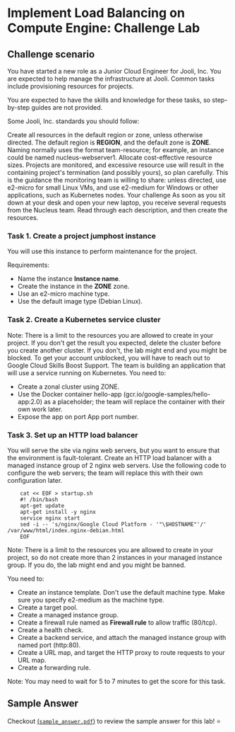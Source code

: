 # Implement Load Balancing on Compute Engine: Challenge Lab

## Challenge scenario
You have started a new role as a Junior Cloud Engineer for Jooli, Inc. You are expected to help manage the infrastructure at Jooli. Common tasks include provisioning resources for projects.

You are expected to have the skills and knowledge for these tasks, so step-by-step guides are not provided.

Some Jooli, Inc. standards you should follow:

Create all resources in the default region or zone, unless otherwise directed. The default region is **REGION**, and the default zone is **ZONE**.
Naming normally uses the format team-resource; for example, an instance could be named nucleus-webserver1.
Allocate cost-effective resource sizes. Projects are monitored, and excessive resource use will result in the containing project's termination (and possibly yours), so plan carefully. This is the guidance the monitoring team is willing to share: unless directed, use e2-micro for small Linux VMs, and use e2-medium for Windows or other applications, such as Kubernetes nodes.
Your challenge
As soon as you sit down at your desk and open your new laptop, you receive several requests from the Nucleus team. Read through each description, and then create the resources.

### Task 1. Create a project jumphost instance
You will use this instance to perform maintenance for the project.

Requirements:

 * Name the instance **Instance name**.
 * Create the instance in the **ZONE** zone.
 * Use an e2-micro machine type.
 * Use the default image type (Debian Linux).

### Task 2. Create a Kubernetes service cluster
Note: There is a limit to the resources you are allowed to create in your project. If you don't get the result you expected, delete the cluster before you create another cluster. If you don't, the lab might end and you might be blocked. To get your account unblocked, you will have to reach out to Google Cloud Skills Boost Support.
The team is building an application that will use a service running on Kubernetes. You need to:

 * Create a zonal cluster using ZONE.
 * Use the Docker container hello-app (gcr.io/google-samples/hello-app:2.0) as a placeholder; the team will replace the container with their own work later.
 * Expose the app on port App port number.

### Task 3. Set up an HTTP load balancer
You will serve the site via nginx web servers, but you want to ensure that the environment is fault-tolerant. Create an HTTP load balancer with a managed instance group of 2 nginx web servers. Use the following code to configure the web servers; the team will replace this with their own configuration later.
        
        cat << EOF > startup.sh
        #! /bin/bash
        apt-get update
        apt-get install -y nginx
        service nginx start
        sed -i -- 's/nginx/Google Cloud Platform - '"\$HOSTNAME"'/' /var/www/html/index.nginx-debian.html
        EOF

Note: There is a limit to the resources you are allowed to create in your project, so do not create more than 2 instances in your managed instance group. If you do, the lab might end and you might be banned.

You need to:

 * Create an instance template. Don't use the default machine type. Make sure you specify e2-medium as the machine type.
 * Create a target pool.
 * Create a managed instance group.
 * Create a firewall rule named as **Firewall rule** to allow traffic (80/tcp).
 * Create a health check.
 * Create a backend service, and attach the managed instance group with named port (http:80).
 * Create a URL map, and target the HTTP proxy to route requests to your URL map.
 * Create a forwarding rule.

Note: You may need to wait for 5 to 7 minutes to get the score for this task.

## Sample Answer
Checkout  [(`sample_answer.pdf`)](sample_answer.pdf) to review the sample answer for this lab! :star:
